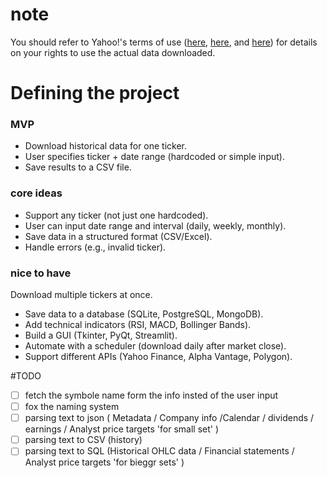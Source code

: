 # note
You should refer to Yahoo!'s terms of use ([here](https://legal.yahoo.com/us/en/yahoo/terms/product-atos/apiforydn/index.html), [here](https://legal.yahoo.com/us/en/yahoo/terms/otos/index.html), and [here](https://policies.yahoo.com/us/en/yahoo/terms/index.htm))  for details on your rights to use the actual data downloaded. 


#  Defining the project

### MVP
- Download historical data for one ticker.
- User specifies ticker + date range (hardcoded or simple input).
- Save results to a CSV file.
### core ideas 
- Support any ticker (not just one hardcoded).
- User can input date range and interval (daily, weekly, monthly).
- Save data in a structured format (CSV/Excel).
- Handle errors (e.g., invalid ticker).
### nice to have
Download multiple tickers at once.

- Save data to a database (SQLite, PostgreSQL, MongoDB).
- Add technical indicators (RSI, MACD, Bollinger Bands).
- Build a GUI (Tkinter, PyQt, Streamlit).
- Automate with a scheduler (download daily after market close).
- Support different APIs (Yahoo Finance, Alpha Vantage, Polygon).

#TODO
- [ ]  fetch the symbole name form the info insted of the user input
- [ ]  fox the naming system
- [ ]  parsing text to json  ( Metadata / Company info /Calendar / dividends / earnings / Analyst price targets 'for small set'  )
- [ ]  parsing text to CSV (history)
- [ ]  parsing text to SQL  (Historical OHLC data / Financial statements / Analyst price targets 'for bieggr sets'   )
